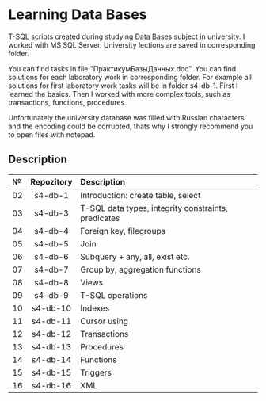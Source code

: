 # Learning Data Bases
T-SQL scripts created during studying Data Bases subject in university. I worked with MS SQL Server. University lections are saved in corresponding folder.

You can find tasks in file "ПрактикумБазыДанных.doc". You can find solutions for each laboratory work in corresponding folder. For example all solutions for first laboratory work tasks will be in folder s4-db-1. First I learned the basics. Then I worked with more complex tools, such as transactions, functions, procedures.

Unfortunately the university database was filled with Russian characters and the encoding could be corrupted, thats why I strongly recommend you to open files with notepad. 

## Description

№ | Repozitory | Description | 
:-|:--------:|:------------|
02| s4-db-1 | Introduction: create table, select |
03| s4-db-3 | T-SQL data types, integrity constraints, predicates | 
04| s4-db-4 | Foreign key, filegroups | 
05| s4-db-5 | Join |
06| s4-db-6 | Subquery + any, all, exist etc.|
07| s4-db-7 | Group by, aggregation functions|
08| s4-db-8 | Views |
09| s4-db-9 | T-SQL operations |
10| s4-db-10 | Indexes |
11| s4-db-11 | Cursor using |
12| s4-db-12 | Transactions |
13| s4-db-13 | Procedures |
14| s4-db-14 | Functions |
15| s4-db-15 | Triggers |
16| s4-db-16 | XML |
